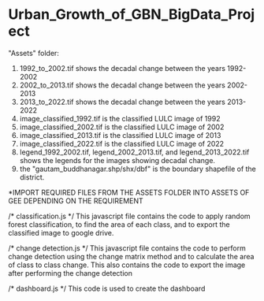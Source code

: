 # Urban_Growth_of_GBN_BigData_Project

"Assets" folder:
1) 1992_to_2002.tif shows the decadal change between the years 1992-2002
2) 2002_to_2013.tif shows the decadal change between the years 2002-2013
3) 2013_to_2022.tif shows the decadal change between the years 2013-2022
4) image_classified_1992.tif is the classified LULC image of 1992
5) image_classified_2002.tif is the classified LULC image of 2002
6) image_classified_2013.tif is the classified LULC image of 2013
7) image_classified_2022.tif is the classified LULC image of 2022
8) legend_1992_2002.tif, legend_2002_2013.tif, and legend_2013_2022.tif shows the legends for the images showing decadal change.
9) the "gautam_buddhanagar.shp/shx/dbf" is the boundary shapefile of the district.

*IMPORT REQUIRED FILES FROM THE ASSETS FOLDER INTO ASSETS OF GEE DEPENDING ON THE REQUIREMENT

/* classification.js */
This javascript file contains the code to apply random forest classification, to find the area of each class, and to export the classified image to google drive.

/* change detection.js */
This javascript file contains the code to perform change detection using the change matrix method and to calculate the area of class to class change. This also contains the code to export the image after performing the change detection

/* dashboard.js */
This code is used to create the dashboard
